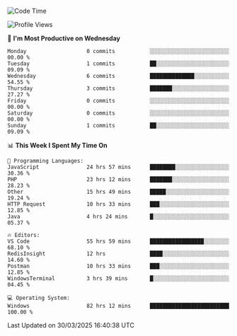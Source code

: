 <!--START_SECTION:waka-->
![Code Time](http://img.shields.io/badge/Code%20Time-4%2C504%20hrs%2022%20mins-blue)

![Profile Views](http://img.shields.io/badge/Profile%20Views-0-blue)

📅 **I'm Most Productive on Wednesday** 

```text
Monday                   0 commits           ░░░░░░░░░░░░░░░░░░░░░░░░░   00.00 % 
Tuesday                  1 commits           ██░░░░░░░░░░░░░░░░░░░░░░░   09.09 % 
Wednesday                6 commits           ██████████████░░░░░░░░░░░   54.55 % 
Thursday                 3 commits           ███████░░░░░░░░░░░░░░░░░░   27.27 % 
Friday                   0 commits           ░░░░░░░░░░░░░░░░░░░░░░░░░   00.00 % 
Saturday                 0 commits           ░░░░░░░░░░░░░░░░░░░░░░░░░   00.00 % 
Sunday                   1 commits           ██░░░░░░░░░░░░░░░░░░░░░░░   09.09 % 
```


📊 **This Week I Spent My Time On** 

```text
💬 Programming Languages: 
JavaScript               24 hrs 57 mins      ████████░░░░░░░░░░░░░░░░░   30.36 % 
PHP                      23 hrs 12 mins      ███████░░░░░░░░░░░░░░░░░░   28.23 % 
Other                    15 hrs 49 mins      █████░░░░░░░░░░░░░░░░░░░░   19.24 % 
HTTP Request             10 hrs 33 mins      ███░░░░░░░░░░░░░░░░░░░░░░   12.85 % 
Java                     4 hrs 24 mins       █░░░░░░░░░░░░░░░░░░░░░░░░   05.37 % 

🔥 Editors: 
VS Code                  55 hrs 59 mins      █████████████████░░░░░░░░   68.10 % 
RedisInsight             12 hrs              ████░░░░░░░░░░░░░░░░░░░░░   14.60 % 
Postman                  10 hrs 33 mins      ███░░░░░░░░░░░░░░░░░░░░░░   12.85 % 
WindowsTerminal          3 hrs 39 mins       █░░░░░░░░░░░░░░░░░░░░░░░░   04.45 % 

💻 Operating System: 
Windows                  82 hrs 12 mins      █████████████████████████   100.00 % 
```


 Last Updated on 30/03/2025 16:40:38 UTC
<!--END_SECTION:waka-->
